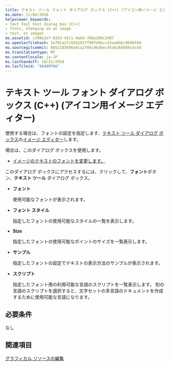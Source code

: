 ```yaml
---
title: テキスト ツール フォント ダイアログ ボックス (C++) (アイコン用イメージ エディター)
ms.date: 11/04/2016
helpviewer_keywords:
- Text Tool Font dialog box [C++]
- fonts, changing on an image
- text, on images
ms.assetid: c398e2e7-0263-43c1-9ab4-768a280c2407
ms.openlocfilehash: 1e701a2fc91b1917f99fd9bcc43aa0bbc9696f69
ms.sourcegitcommit: 6052185696adca270bc9bdbec45a626dd89cdcdd
ms.translationtype: MT
ms.contentlocale: ja-JP
ms.lasthandoff: 10/31/2018
ms.locfileid: "50489766"
---
```

# <a name="text-tool-font-dialog-box-c-image-editor-for-icons"></a>テキスト ツール フォント ダイアログ ボックス (C++) (アイコン用イメージ エディター)

使用する場合は、フォントの設定を指定します、[テキスト ツール ダイアログ ボックス](../windows/text-tool-dialog-box-image-editor-for-icons.md)の[イメージ エディター](../windows/image-editor-for-icons.md)します。

場合は、このダイアログ ボックスを使用します。

- [イメージのテキストのフォントを変更します。](../windows/changing-the-font-of-text-on-an-image-image-editor-for-icons.md)

このダイアログ ボックスにアクセスするには、クリックして、**フォント**ボタン、**テキスト ツール** ダイアログ ボックス。

- **フォント**

   使用可能なフォントが表示されます。

- **フォント スタイル**

   指定したフォントの使用可能なスタイルの一覧を表示します。

- **Size**

   指定したフォントの使用可能なポイントのサイズを一覧表示します。

- **サンプル**

   指定したフォントの設定でテキストの表示方法のサンプルが表示されます。

- **スクリプト**

   指定したフォント用の利用可能な言語のスクリプトを一覧表示します。 別の言語のスクリプトを選択すると、文字セットの多言語のドキュメントを作成するために使用可能な言語になります。

## <a name="requirements"></a>必要条件

なし

## <a name="see-also"></a>関連項目

[グラフィカル リソースの編集](../windows/editing-graphical-resources-image-editor-for-icons.md)